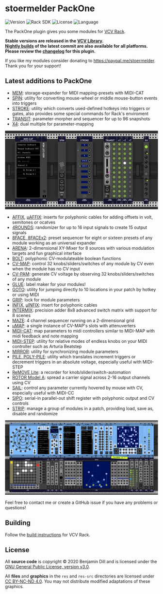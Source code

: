 # stoermelder PackOne

<!-- Version and License Badges -->
![Version](https://img.shields.io/badge/version-1.6.3-green.svg?style=flat-square)
![Rack SDK](https://img.shields.io/badge/Rack--SDK-1.1.6-red.svg?style=flat-square)
![License](https://img.shields.io/badge/license-GPLv3-blue.svg?style=flat-square)
![Language](https://img.shields.io/badge/language-C++-yellow.svg?style=flat-square)

The PackOne plugin gives you some modules for [VCV Rack](https://www.vcvrack.com).

**Stable versions are released in the [VCV Library](https://vcvrack.com/plugins.html#packone).  
[Nightly builds](https://github.com/stoermelder/vcvrack-packone/releases/tag/Nightly) of the latest commit are also available for all platforms. Please review the [changelog](./CHANGELOG.md) for this plugin.**

If you like my modules consider donating to https://paypal.me/stoermelder. Thank you for your support!

## Latest additions to PackOne

- [MEM](./docs/MidiCat.md#mem-expander): storage-expander for MIDI mapping-presets with MIDI-CAT
- [SPIN](./docs/Spin.md): utility for converting mouse-wheel or middle mouse-button events into triggers
- [STROKE](./docs/Stroke.md): utility which converts used-defined hotkeys into triggers or gates, also provides some special commands for Rack's enviroment
- [TRANSIT](./docs/Transit.md): parameter-morpher and sequencer for up to 96 snapshots
- [X4](./docs/X4.md): dual multiple for parameter-mapping

![Intro image](./docs/intro-latest.png)

- [AFFIX](./docs/Affix.md), [µAFFIX](./docs/Affix.md): inserts for polyphonic cables for adding offsets in volt, semitones or ocatves
- [4ROUNDS](./docs/FourRounds.md): randomizer for up to 16 input signals to create 15 output signals
- [8FACE, 8FACEx2](./docs/EightFace.md): preset sequencer for eight or sixteen presets of any module working as an universal expander
- [ARENA](./docs/Arena.md): 2-dimensional XY-Mixer for 8 sources with various modulation targets and fun graphical interface
- [BOLT](./docs/Bolt.md): polyphonic CV-modulateable boolean functions
- [CV-MAP](./docs/CVMap.md): control 32 knobs/sliders/switches of any module by CV even when the module has no CV input
- [CV-PAM](./docs/CVPam.md): generate CV voltage by observing 32 knobs/sliders/switches of any module
- [GLUE](./docs/Glue.md): label maker for your modules!
- [GOTO](./docs/Goto.md): utility for jumping directly to 10 locations in your patch by hotkey or using MIDI
- [GRIP](./docs/Grip.md): lock for module parameters
- [INFIX](./docs/Infix.md), [µINFIX](./docs/Infix.md): insert for polyphonic cables
- [INTERMIX](./docs/Intermix.md): precision adder 8x8 advanced switch matrix with support for 8 scenes
- [MAZE](./docs/Maze.md): 4 channel sequencer running on a 2-dimensional grid
- [µMAP](./docs/CVMapMicro.md): a single instance of CV-MAP's slots with attenuverters
- [MIDI-CAT](./docs/MidiCat.md): map parameters to midi controllers similar to MIDI-MAP with midi feedback and note mapping
- [MIDI-STEP](./docs/MidiStep.md): utility for relative modes of endless knobs on your MIDI controller such as Arturia Beatstep
- [MIRROR](./docs/Mirror.md): utility for synchronizing module parameters
- [PILE, POLY-PILE](./docs/Pile.md): utility which translates increment triggers or decrement triggers in an absolute voltage, especially useful with MIDI-STEP
- [ReMOVE Lite](./docs/ReMove.md): a recorder for knob/slider/switch-automation
- [ROTOR Model A](./docs/RotorA.md): spread a carrier signal across 2-16 output channels using CV
- [SAIL](./docs/Sail.md): control any parameter currently hovered by mouse with CV, especially useful with MIDI-CC
- [SIPO](./docs/Sipo.md): serial-in parallel-out shift register with polyphonic output and CV controls
- [STRIP](./docs/Strip.md): manage a group of modules in a patch, providing load, save as, disable and randomize

![Intro image](./docs/intro.png)

Feel free to contact me or create a GitHub issue if you have any problems or questions!  

## Building

Follow the [build instructions](https://vcvrack.com/manual/Building.html#building-rack-plugins) for VCV Rack.

## License

All **source code** is copyright © 2020 Benjamin Dill and is licensed under the [GNU General Public License, version v3.0](./LICENSE.txt).

All **files** and **graphics** in the `res` and `res-src` directories are licensed under [CC BY-NC-ND 4.0](https://creativecommons.org/licenses/by-nc-nd/4.0/). You may not distribute modified adaptations of these graphics.